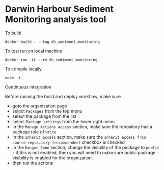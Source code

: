 Darwin Harbour Sediment Monitoring analysis tool
==================================================


To build

`docker build . --tag dh_sediment_monitoring`

To test run on local machine

`docker run -it --rm dh_sediment_monitoring`

To compile locally

`make -i`

Continuous integration

Before running the build and deploy workflow, make sure

- goto the organization page
- select `Packages` from the top menu
- select the package from the list
- select `Package settings` from the lower right menu
- In the `Manage Actions access` section, make sure the repository has
  a package role of `write`
- In the `Inherit access` section, make sure the `Inherit access from source repository (recommended)` checkbox is checked
- In the `Danger Zone` section, change the visibility of the package
  to `public` - if this is not enabled, then you will need to make
  sure public package visibility is enabled for the organization.
- then run the actions
